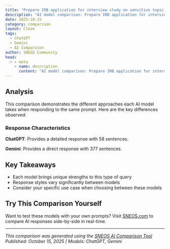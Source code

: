 ```yaml
---
title: "Prepare IRB application for interview study on sensitive topic (sexual assault survivors). Help me: 1) Write clear research protocol with objectives and methods, 2) Design informed consent process with ongoing consent, 3) Address risks (psychological distress) and mitigation strategies, 4) Explain confidentiality protections and data security, 5) Provide recruitment materials and interview protocol, 6) Address vulnerable population considerations, 7) Plan dissemination that protects participants"
description: "AI model comparison: Prepare IRB application for interview study on sensitive topic (sexual assault survivors). Help me: ..."
date: 2025-10-15
category: comparison
layout: Clean
tags:
  - ChatGPT
  - Gemini
  - AI Comparison
author: SNEOS Community
head:
  - - meta
    - name: description
      content: "AI model comparison: Prepare IRB application for interview study on sensitive topic (sexual assault survivors). Help me: 1) Write clear resea..."
---
```


<ChatComparison
  title="Prepare IRB application for interview study on sensitive topic (sexual assault survivors). Help me: 1) Write clear research protocol with objectives and methods, 2) Design informed consent process with ongoing consent, 3) Address risks (psychological distress) and mitigation strategies, 4) Explain confidentiality protections and data security, 5) Provide recruitment materials and interview protocol, 6) Address vulnerable population considerations, 7) Plan dissemination that protects participants"
  prompt="Prepare IRB application for interview study on sensitive topic (sexual assault survivors). Help me: 1) Write clear research protocol with objectives and methods, 2) Design informed consent process with ongoing consent, 3) Address risks (psychological distress) and mitigation strategies, 4) Explain confidentiality protections and data security, 5) Provide recruitment materials and interview protocol, 6) Address vulnerable population considerations, 7) Plan dissemination that protects participants"
  :responses='{"ChatGPT": "### IRB Application for Interview Study on Sexual Assault Survivors\n\n**1. Research Protocol**\n\n**Study Title:** Understanding the Experiences of Sexual Assault Survivors: A Qualitative Interview Study\n\n**Objectives:**\n- To explore the personal experiences of sexual assault survivors, including the impact on mental health, relationships, and daily life.\n- To identify the coping mechanisms and support systems that survivors utilize.\n- To gain insights into survivors\u0027 perceptions of the criminal justice process and social support resources.\n- To inform policy and program development aimed at improving support for survivors.\n\n**Methods:**\n- **Design:** Qualitative interview study using semi-structured interviews.\n- **Participants:** Approximately 20-30 individuals identifying as sexual assault survivors, aged 18 and older, recruited from local support organizations and advocacy groups.\n- **Data Collection:** Participants will be invited for one-on-one interviews, lasting 60-90 minutes, conducted in a private and safe setting. Interviews will be audio-recorded with participants\u0027 consent.\n- **Analysis:** Thematic analysis will be applied to identify common themes and patterns across interviews.\n\n------------\n\n**2. Informed Consent Process with Ongoing Consent**\n\n**Informed Consent Process:**\nParticipants will receive a detailed consent form outlining the study\u0027s purpose, procedures, risks, benefits, confidentiality, and their right to withdraw at any time without penalty. The consent process includes:\n\n- **Pre-Interview Session:** A face-to-face or virtual meeting to explain the study and answer questions.\n- **Written Consent:** Participants will provide a signature on the consent form, and they will receive a copy for their records.\n\n**Ongoing Consent:**\nParticipants will be reminded of their right to withdraw at any point during and after the interview process. A follow-up check-in will occur after one week, allowing participants to discuss any concerns or changes regarding their participation.\n\n------------\n\n**3. Addressing Risks and Mitigation Strategies**\n\n**Potential Risks:**\n- Psychological distress from discussing traumatic experiences related to sexual assault.\n\n**Mitigation Strategies:**\n- **Pre-Interview Preparation:** Provide participants with information about what to expect during the interview and discuss potential emotional triggers.\n- **Mental Health Resources:** Offer a list of local counseling services and support hotlines. Ensure that these resources are accessible to participants.\n- **Debriefing:** After the interview, provide an opportunity for participants to process their feelings and remind them of available support services. Allow participants to stop the interview if they become distressed.\n- **Trained Interviewers:** Ensure that interviewer(s) are trained in trauma-informed care and can respond sensitively to participants\u2019 needs.\n\n------------\n\n**4. Confidentiality Protections and Data Security**\n\n- **Confidentiality Measures:** \n  - Participant identities will be anonymized using unique identification codes. Personal identifiers will be removed from transcripts.\n  - All data will be stored in a locked file cabinet (for physical notes) and encrypted digital storage systems (for audio recordings and transcripts).\n  \n- **Data Security:**\n  - Audio recordings will be transcribed by a professional service that has signed a confidentiality agreement. Transcripts will be stored securely, and files will be password-protected.\n  - Only authorized research team members will have access to the data. All data will be retained for a maximum of seven years, after which it will be destroyed.\n\n------------\n\n**5. Recruitment Materials and Interview Protocol**\n\n**Recruitment Materials:**\n- Flyers shared at local support organizations and online networks (with approval):\n  - \u0022Are you a survivor of sexual assault? We invite you to share your experiences in a confidential interview to help improve support services.\u0022\n  - Contact information for the research team and details regarding the study\u0027s purpose.\n\n**Interview Protocol:**\n1. Introduce the study and its objectives.\n2. Explain the consent process and confidentiality measures.\n3. Begin the interview with open-ended questions:\n   - \u0022Can you share your experience and what led up to the event?\u0022\n   - \u0022How did you cope with the aftermath?\u0022\n   - \u0022What support systems did you find helpful or unhelpful?\u0022\n4. Explore themes gently, allowing for pauses and emotional processing.\n5. Conclude with closing questions and remind participants of the support resources.\n\n------------\n\n**6. Addressing Vulnerable Population Considerations**\n\n- Acknowledge that sexual assault survivors often face additional vulnerabilities, such as trauma responses, social stigma, and potential re-traumatization.\n- The use of trauma-informed care principles will guide all interactions, including establishing trust, ensuring safety, and empowering participants throughout the process.\n- Special attention will be paid to the language used and the emotional state of participants during interviews, ensuring a supportive environment.\n\n------------\n\n**7. Plan for Dissemination Protecting Participants**\n\n- **Confidential Reporting:** Results will be presented in aggregate form only, without identifying individual participants. Findings will be shared in academic journals, conferences, and community workshops designed for audiences involved in social work, law enforcement, and public health.\n- **Community Engagement:** Collaborate with local organizations to disseminate findings in ways that benefit survivor support and awareness, ensuring that individual stories remain confidential and anonymous.\n- **Participant Summary Report:** Offer participants a brief summary of the findings, emphasizing how their contribution will help inform practices and policies without revealing any personal information.\n\nThis research protocol aims to conduct a respectful and ethical study that prioritizes the well-being of participants while contributing valuable insights into the experiences of sexual assault survivors.", "Gemini": "Okay, this is a critical and sensitive application, requiring a trauma-informed and highly ethical approach. Below is a comprehensive draft for an IRB application, addressing all your points. Remember, this is a *template* and will need to be customized with specific details about your university, research team, specific research questions, and local resources.\n\n---\n\n## IRB Application Template: Understanding Post-Assault Experiences and Coping Strategies Among Sexual Assault Survivors\n\n**Study Title:** Exploring the Lived Experiences of Sexual Assault Survivors: Coping Mechanisms, Support Networks, and Pathways to Healing.\n\n**Principal Investigator(s):**\n[Your Name/Faculty Advisor Name, Affiliation, Contact Information]\n\n**Co-Investigator(s) (if any):**\n[Names, Affiliations, Contact Information]\n\n**Proposed Study Period:** [Start Date] to [End Date]\n\n---\n\n### 1. Research Protocol: Objectives and Methods\n\n**1.1 Introduction and Background:**\nSexual assault is a pervasive issue with profound and lasting impacts on survivors. While existing research has documented the prevalence and immediate psychological consequences, there remains a need for a deeper, nuanced understanding of survivors\u0027 subjective experiences, particularly regarding their long-term coping strategies, the efficacy (or lack thereof) of various support systems, and their individual pathways toward healing and well-being. This study aims to center the voices of survivors, providing rich qualitative data that can inform trauma-informed care, advocacy efforts, and public understanding, thereby reducing stigma and improving support services.\n\n**1.2 Research Objectives:**\nThe primary objectives of this qualitative study are to:\n1.  To describe the lived experiences of individuals who have survived sexual assault, focusing on their emotional, psychological, and social impacts.\n2.  To identify and explore the diverse coping mechanisms and strategies survivors employ in the immediate aftermath and long-term following the assault.\n3.  To understand the types of formal and informal support systems utilized by survivors, assessing their perceived helpfulness or unhelpfulness.\n4.  To explore the individual pathways and definitions of \u0022healing\u0022 or \u0022recovery\u0022 as articulated by survivors themselves.\n5.  To identify barriers and facilitators to seeking and receiving support following sexual assault.\n\n**1.3 Research Questions:**\n1.  How do survivors describe the immediate and ongoing impacts of sexual assault on their lives?\n2.  What coping strategies have survivors found most, and least, effective in navigating their experiences?\n3.  How do survivors define and experience \u0022healing\u0022 or \u0022recovery\u0022 in their own terms?\n4.  What types of support (e.g., friends, family, therapy, advocacy groups, spiritual communities) have survivors utilized, and what were their perceptions of these supports?\n5.  What challenges have survivors encountered in accessing or engaging with support services, and what recommendations do they have for improving these services?\n\n**1.4 Study Design and Methodology:**\nThis study will employ a **qualitative, phenomenological approach** utilizing **semi-structured, in-depth interviews**. This methodology is ideal for capturing rich, nuanced, and subjective experiences, allowing participants to share their stories in their own words and from their own perspectives.\n\n**1.5 Participants:**\n*   **Target Population:** Adult individuals (18 years or older) who self-identify as survivors of sexual assault.\n*   **Inclusion Criteria:**\n    *   Aged 18 years or older.\n    *   Self-identifies as a survivor of sexual assault.\n    *   Able to provide informed consent.\n    *   Proficient in English (or the language of the interview).\n    *   Currently residing in [Geographic Area/Country if relevant].\n*   **Exclusion Criteria:**\n    *   Individuals under the age of 18.\n    *   Individuals unable to provide informed consent (e.g., due to severe cognitive impairment or acute psychological crisis that impedes clear judgment). *The researcher will not be making clinical diagnoses but will use sound judgment to assess ability to consent and safely participate based on observation during the consent process and initial interactions.*\n    *   Individuals in current acute psychological distress where participation in the interview could reasonably be expected to cause immediate, severe destabilization (e.g., active suicidal ideation, recent severe self-harm). *This will be assessed gently during the initial screening and consent process, and resources will be provided regardless of participation.*\n*   **Sample Size:** A sample of approximately 15-20 participants is anticipated. This number is generally considered sufficient for achieving thematic saturation in qualitative research, allowing for deep exploration of experiences without overwhelming data volume.\n\n**1.6 Recruitment Procedures:**\nParticipants will be recruited through a multi-pronged approach designed to reach a diverse group of survivors while prioritizing safety and sensitivity:\n1.  **Partnership with Local Advocacy Organizations/Support Centers:** We will outreach to local sexual assault crisis centers, victim advocacy groups, and trauma-informed therapy practices, seeking their permission to display recruitment flyers (see Section 5.1) or to share information about the study with their clients/members (without direct access to client lists).\n2.  **Online Forums/Social Media:** Recruitment advertisements (see Section 5.1) may be posted on relevant, moderated online forums (e.g., subreddits, Facebook groups) dedicated to survivors of sexual assault, with permission from group administrators. These platforms will be chosen carefully to ensure a supportive environment.\n3.  **Snowball Sampling:** Initial participants, if they choose, may be asked to share information about the study with other potential participants they know who meet the inclusion criteria. This will only occur after their own interview and with their explicit, separate consent.\n\nAll recruitment materials will explicitly state the sensitive nature of the study and the potential for distress, and will include contact information for local and national support resources.\n\n**1.7 Data Collection Procedures:**\n1.  **Initial Contact \u0026 Screening:** Prospective participants will contact the PI (or designated research assistant) via email or phone. A brief, non-intrusive phone call or secure email exchange will be conducted to confirm eligibility criteria (age, self-identification as survivor) and to briefly outline the study\u0027s purpose and what participation entails, including the sensitive nature of the topics. This initial contact will also serve as a preliminary assessment of their current emotional stability to participate safely. Resources will be provided at this stage regardless of participation.\n2.  **Informed Consent Process:** (Detailed in Section 2)\n3.  **Semi-structured Interviews:** Interviews will be conducted by the PI or a trained research assistant.\n    *   **Location:** Interviews will be conducted virtually via a secure, encrypted video conferencing platform (e.g., university-approved Zoom, Microsoft Teams) or, if preferred by the participant and feasible, in a private, quiet, and comfortable location at [University Name] with no risk of interruption or eavesdropping.\n    *   **Duration:** Each interview is expected to last approximately 60-90 minutes. Participants will be informed of this estimated duration but also explicitly told they can take breaks or end the interview at any time.\n    *   **Audio Recording:** With explicit written consent, interviews will be audio-recorded to ensure accuracy in data transcription. Participants will be reminded that they can ask for the recorder to be paused or stopped at any point.\n    *   **Interview Protocol:** (Detailed in Section 5.2)\n4.  **Debriefing \u0026 Resources:** Following the interview, participants will be debriefed and provided again with a comprehensive list of local and national support resources (crisis lines, therapy services, advocacy groups). A brief check-in will be offered.\n\n**1.8 Data Analysis:**\nAudio recordings will be professionally transcribed verbatim. Transcripts will then be de-identified by replacing participant names with pseudonyms and redacting any potentially identifying information. Thematic analysis, a systematic process for identifying, analyzing, and reporting patterns (themes) within data, will be used. The analysis will involve:\n1.  **Familiarization:** Reading and re-reading transcripts.\n2.  **Coding:** Generating initial codes from the data.\n3.  **Theme Development:** Searching for, reviewing, and defining themes.\n4.  **Reporting:** Writing up the thematic analysis, supported by compelling verbatim quotes (using pseudonyms).\nThe PI and co-investigator(s) will independently code a subset of the data to ensure inter-coder reliability and consistency in theme identification, followed by consensus discussions.\n\n**1.9 Compensation:**\nParticipants will receive a [e.g., $25 gift card to a major retailer] as a token of appreciation for their time and contribution. This compensation is not coercive but acknowledges the significant emotional labor involved in sharing such personal experiences. It will be provided immediately after the interview (e.g., emailed electronic gift card or physical gift card if in-person).\n\n---\n\n### 2. Informed Consent Process with Ongoing Consent\n\n**2.1 Pre-Consent Information:**\nBefore any formal consent discussions, all potential participants will receive clear, concise information about the study\u0027s purpose, procedures, risks (especially psychological distress), benefits, and confidentiality protections, along with a comprehensive list of support resources. This information will be provided via the recruitment materials and initial contact.\n\n**2.2 Informed Consent Form:**\nA detailed written Informed Consent Form (ICF) will be provided to prospective participants. The ICF will be written in clear, accessible language (8th-grade reading level or lower) and will include:\n*   Study title and purpose.\n*   Detailed explanation of procedures (interview, duration, audio recording).\n*   **Explicit statement of the sensitive nature of the topics and potential for emotional distress.**\n*   Potential risks and discomforts (detailed in Section 3).\n*   Potential benefits (to the participant, to society).\n*   Confidentiality protections and data security measures (detailed in Section 4).\n*   Voluntary participation and the **right to withdraw at any time, for any reason, without penalty or loss of benefits (e.g., compensation).**\n*   How data will be used and disseminated.\n*   Contact information for the PI and the IRB office.\n*   Statement regarding mandatory reporting obligations (if applicable, detailed in Section 4.5).\n*   A separate section for consent to audio recording.\n\n**2.3 Consent Discussion:**\nPrior to the interview, the researcher will thoroughly review the ICF with each potential participant, either in person or via the secure video conferencing platform. This will be an interactive discussion, allowing the participant ample opportunity to ask questions and seek clarification. The researcher will ensure the participant fully understands all aspects of the study and voluntarily agrees to participate. The researcher will assess the participant\u0027s comprehension and ability to provide truly informed consent.\n\n**2.4 Documentation of Consent:**\nParticipants will sign and date two copies of the ICF. One copy will be given to the participant, and the other will be retained by the researcher in a secure, locked cabinet separate from all other study data. For virtual interviews, participants will be provided with the ICF electronically, asked to print, sign, scan/photograph, and return it securely, or utilize a secure e-signature platform if approved by the IRB.\n\n**2.5 Ongoing Consent:**\nGiven the sensitive nature of the topic, **ongoing consent** will be a continuous process throughout each interview:\n*   **Verbal Check-ins:** The researcher will regularly check in with participants during the interview (e.g., \u0022Are you comfortable continuing?\u0022 \u0022Do you need a break?\u0022 \u0022Is there anything you\u0027d prefer not to discuss?\u0022)\n*   **Non-Verbal Cues:** The researcher will be highly attuned to non-verbal cues of distress (e.g., crying, agitation, withdrawal) and will gently intervene by offering a break, reiterating the right to pass on questions, or reminding them of their right to stop.\n*   **Reiteration of Rights:** Participants will be reminded at the beginning of the interview and periodically that they can skip questions, take breaks, or end the interview at any time without needing to provide a reason, and that their compensation will not be affected.\n*   **Respecting Boundaries:** If a participant expresses discomfort or asks to move on from a topic, the researcher will immediately respect that boundary and shift the conversation or offer to end the interview.\n\n---\n\n### 3. Risks (Psychological Distress) and Mitigation Strategies\n\n**3.1 Identified Risks:**\nThe primary risk associated with this study is the potential for **psychological distress**, including but not limited to:\n*   Re-experiencing trauma symptoms (e.g., flashbacks, intrusive thoughts).\n*   Increased anxiety, fear, sadness, anger, or guilt.\n*   Emotional overwhelm or feeling drained.\n*   Triggering of existing mental health conditions.\n*   Minor risks include time burden, and a very low risk of breach of confidentiality (though robust protections are in place).\n\n**3.2 Mitigation Strategies:**\nA multi-layered approach will be employed to minimize and manage potential risks:\n\n**Before the Interview:**\n1.  **Thorough Screening:** The initial contact and consent process will serve as a preliminary assessment of a potential participant\u0027s current emotional state and ability to participate safely.\n2.  **Clear Expectations:** Recruitment materials and the consent form will explicitly warn participants about the sensitive nature of the topics and the potential for distress.\n3.  **Researcher Training:** The PI and any research assistants involved will undergo specific training in:\n    *   **Trauma-Informed Interviewing:** Understanding the impact of trauma, practicing empathy, active listening, creating a safe space, and avoiding re-traumatization.\n    *   **Crisis Intervention Basics:** Knowing how to respond empathetically to distress, de-escalation techniques, and when and how to refer participants to professional support.\n    *   **Boundaries:** Understanding the difference between research and therapy and maintaining appropriate professional boundaries.\n4.  **Resource Provision:** A comprehensive list of local and national crisis hotlines, sexual assault crisis centers, and mental health services will be provided at initial contact, during the consent process, and again after the interview.\n\n**During the Interview:**\n1.  **Empathetic Environment:** Interviews will be conducted in a private, quiet, and comfortable setting, free from interruptions, with the researcher maintaining a non-judgmental, empathetic, and patient demeanor.\n2.  **Participant Control:** As part of ongoing consent, participants will be repeatedly reminded of their right to:\n    *   Take breaks at any time.\n    *   Pass on any question they do not wish to answer.\n    *   Stop the interview at any point without penalty.\n    *   Refuse to have any part of the interview audio-recorded.\n3.  **Active Monitoring:** The researcher will continuously monitor the participant for signs of distress (verbal and non-verbal).\n4.  **Intervention Protocol for Distress:** If a participant becomes distressed:\n    *   The researcher will immediately offer a break.\n    *   Reiterate the participant\u0027s right to stop or skip questions.\n    *   Gently acknowledge their feelings (\u0022It sounds like this is a difficult topic to discuss\u0022).\n    *   Remind them of the available support resources.\n    *   If distress is significant and sustained, the researcher will offer to terminate the interview and strongly encourage connecting with a listed support resource. The researcher will *not* attempt to provide therapy or counseling.\n5.  **Sensitive Interview Protocol:** (Detailed in Section 5.2) Questions will be phrased carefully, avoiding leading language, and the flow will be designed to allow participants to ease into sensitive topics.\n\n**After the Interview:**\n1.  **Debriefing:** A brief, positive debriefing will occur, reiterating appreciation for their participation and their contribution to the study.\n2.  **Resource Re-provision:** Participants will again be provided with the full list of support resources.\n3.  **Optional Follow-up:** With explicit consent, participants may be offered a brief follow-up email or call within 24-48 hours to check on their well-being and offer further resources if needed. This will be explicitly optional and not linked to compensation.\n\n**3.3 Researcher Self-Care:**\nThe PI and research team recognize that conducting interviews on sensitive topics can also cause distress for researchers. Strategies for researcher self-care will include regular supervision with a faculty advisor, peer debriefing sessions, and access to university mental health resources if needed.\n\n---\n\n### 4. Confidentiality Protections and Data Security\n\n**4.1 Confidentiality vs. Anonymity:**\nParticipants will be explicitly informed that their participation will be **confidential**, meaning their identity will be known to the research team, but will not be disclosed in any reports or publications. Due to the nature of qualitative interviews, complete anonymity is not possible.\n\n**4.2 Protecting Participant Identity:**\n*   **Pseudonyms:** All participant names will be replaced with randomly assigned pseudonyms immediately upon transcription.\n*   **Redaction:** Any potentially identifying information (e.g., specific locations, unique personal details) in transcripts will be redacted.\n*   **Aggregated Data:** Findings will be reported in an aggregated form, and direct quotes used will be carefully chosen and presented without any identifying context.\n*   **No Direct Linking:** No connection will be made between consent forms (which contain identifying information) and interview transcripts.\n\n**4.3 Data Security Measures:**\nAll research data will be handled with the highest level of security:\n*   **Physical Data:** Signed consent forms and any paper notes will be stored in a locked filing cabinet in the PI\u0027s secure office.\n*   **Digital Data:**\n    *   **Audio Recordings:** Audio recordings will be immediately uploaded to a secure, password-protected, university-approved cloud storage service (e.g., [University\u0027s Approved Cloud Service]) and deleted from the recording device.\n    *   **Transcripts:** Transcripts will be stored on a password-protected, encrypted computer or on the secure university cloud storage. They will be de-identified as soon as possible after transcription.\n    *   **Access Control:** Only the PI and approved, trained research personnel will have access to the raw data (audio recordings, original transcripts).\n    *   **File Separation:** Identifying information (consent forms) will be stored separately from de-identified interview data. A master list linking pseudonyms to actual names (if needed for follow-up or specific analysis) will be kept on a separate, password-protected and encrypted file, only accessible by the PI, and destroyed at the end of the study.\n*   **No Public Access:** No raw or identifying data will ever be shared publicly or uploaded to open-access repositories.\n\n**4.4 Data Retention and Destruction:**\nAll research data (de-identified transcripts, consent forms, master pseudonym list) will be retained for a period of [e.g., 5 years] following the completion of the study, as per university and federal guidelines. After this period, all digital data will be securely erased from all storage devices using approved data destruction methods, and all physical documents will be shredded.\n\n**4.5 Mandatory Reporting:**\nParticipants will be explicitly informed in the consent form that while strict confidentiality will be maintained, there are legally mandated exceptions. If a participant discloses information that indicates:\n*   Ongoing abuse or neglect of a child (under 18).\n*   Ongoing abuse or neglect of a vulnerable adult.\n*   A clear and imminent threat of serious harm to self or others.\nThe researcher, as a mandated reporter in [Your State/Country], is legally obligated to report this information to the appropriate authorities. The researcher will explain this obligation clearly during the consent process and answer any questions. *The researcher will clarify that past assault, while a serious crime, does not typically trigger mandatory reporting unless it implicates an ongoing risk to a child or vulnerable adult.*\n\n---\n\n### 5. Recruitment Materials and Interview Protocol\n\n**5.1 Recruitment Materials:**\n\n**Option 1: Recruitment Flyer (for physical posting or digital sharing with organizations)**\n\n---\n**[University Logo]**\n\n**Are You a Sexual Assault Survivor?**\n**Share Your Story and Help Us Understand.**\n\nWe are researchers at [University Name] conducting a confidential study to understand the lived experiences, coping strategies, and support needs of individuals who have survived sexual assault. Your insights can help inform better support services and reduce stigma.\n\n**What\u0027s Involved?**\n*   A confidential, one-on-one interview (approx. 60-90 minutes) conducted securely online or in a private university office.\n*   Discussing your experiences and perspectives as a survivor.\n\n**Who Can Participate?**\n*   Adults (18 years or older) who identify as sexual assault survivors.\n*   Able to provide informed consent.\n\n**Compensation:**\nParticipants will receive a **[$25 gift card]** as a thank you for their time.\n\n**Important Note:** This study involves discussing sensitive topics related to sexual assault, which may cause emotional distress. Your well-being is our priority. You can take breaks, skip questions, or withdraw at any time without penalty. Support resources will be provided before, during, and after your interview.\n\n**To Learn More or Participate:**\nPlease contact [Your Name/Research Team] at [Your Email Address] or [Your Phone Number].\n\n**This study has been reviewed and approved by the [University Name] Institutional Review Board (IRB # [Insert IRB # when approved]).**\n\n---\n\n**Option 2: Social Media/Online Forum Post (shorter version)**\n\n---\n**[University Name] Research Study for Sexual Assault Survivors**\n\nSeeking adults (18\u002B) who identify as sexual assault survivors for a confidential interview study on coping and support. Help us improve services!\n\n*   ~60-90 min online or in-person interview.\n*   **$25 gift card** for your time.\n*   **Please Note:** This study involves sensitive topics and may cause distress. Your comfort and safety are paramount. You can stop anytime. Support resources provided.\n\nDM or email [Your Email] for more info!\n[Link to longer recruitment page/initial screening form if applicable]\n\n---\n\n**5.2 Interview Protocol (Guide)**\n\n**Study Title:** Exploring the Lived Experiences of Sexual Assault Survivors: Coping Mechanisms, Support Networks, and Pathways to Healing.\n**Interviewer:** [Your Name]\n**Participant Pseudonym:** [Assigned Pseudonym]\n**Date:** [Date]\n**Time:** [Start Time] - [End Time]\n**Location:** [Virtual/Office]\n\n**(Pre-Interview Check-in):**\n*   *Re-confirm comfort with interview setting (e.g., privacy, technology functioning for virtual). Briefly check in on their current emotional state.*\n\n**(Opening - ~5-10 minutes):**\n*   \u0022Thank you again for agreeing to participate in this study. I want to reiterate how much we appreciate your willingness to share your experiences.\u0022\n*   \u0022As we discussed, this interview will focus on your lived experiences as a sexual assault survivor, your coping, and the support you\u0027ve received. Please remember, this is your story to tell, and you are in control.\u0022\n*   **Reiterate Key Ethical Points (Crucial for Ongoing Consent):**\n    *   \u0022Just a reminder, you can take a break at any point, ask to skip a question, or stop the interview entirely, for any reason. Your compensation will not be affected. Your comfort and well-being are our top priority.\u0022\n    *   \u0022Everything we discuss today is confidential, as outlined in the consent form. Your name and any identifying details will be kept private and will not appear in any reports.\u0022\n    *   \u0022Do you still consent to audio recording? (Pause for confirmation). Please let me know if you\u0027d like me to pause or stop the recording at any time.\u0022\n    *   \u0022Before we begin, do you have any questions for me?\u0022\n\n**(Warm-up Questions - ~5-10 minutes):**\n*   \u0022To start, could you tell me a little bit about what led you to participate in this study?\u0022 (Focus on their motivation, not their assault).\n*   \u0022What do you hope might come out of research like this?\u0022\n\n**(Core Interview Questions - ~50-70 minutes):**\n*   **Impact of Assault (Gentle Introduction):**\n    *   \u0022Thinking about your experience as a survivor, in what ways has it significantly impacted your life?\u0022 (Allows for broad answers, not just negative).\n    *   \u0022Could you elaborate on how your initial experiences immediately after the assault affected you?\u0022 (Focus on *their* experience, not the details of the assault).\n    *   \u0022How has the experience of sexual assault shaped your sense of self or your relationships with others?\u0022\n    *   *Probes:* Emotional, psychological, physical, social, academic/professional, spiritual impacts.\n\n*   **Coping Mechanisms:**\n    *   \u0022What kinds of things have you done to cope with the aftermath of the assault?\u0022\n    *   \u0022Can you describe any strategies that you found particularly helpful? What made them helpful?\u0022\n    *   \u0022Were there any coping strategies you tried that were unhelpful or even harmful?\u0022\n    *   *Probes:* Self-care, distraction, professional help, avoidance, mindfulness, creative outlets, physical activity, activism.\n\n*   **Support Systems:**\n    *   \u0022Who or what has been a source of support for you since the assault?\u0022 (e.g., friends, family, partners, therapists, support groups, online communities, religious leaders, pets).\n    *   \u0022Can you describe what made those supports helpful?\u0022\n    *   \u0022Were there situations where you sought support, but it wasn\u0027t helpful, or perhaps even made things worse? Can you describe that?\u0022\n    *   \u0022What barriers, if any, did you encounter when trying to seek support?\u0022\n    *   *Probes:* What specific actions were helpful/unhelpful? What did you need that you didn\u0027t get?\n\n*   **Healing and Recovery:**\n    *   \u0022The terms \u0027healing\u0027 and \u0027recovery\u0027 mean different things to different people. How do you personally define or understand \u0027healing\u0027 or \u0027recovery\u0027 in the context of your experience?\u0022\n    *   \u0022What does healing look like or feel like for you?\u0022\n    *   \u0022Are there specific moments, milestones, or practices that you associate with your journey toward healing?\u0022\n    *   \u0022What would you say is still challenging for you, and how do you navigate those challenges?\u0022\n\n*   **Reflections/Advice/Recommendations:**\n    *   \u0022If you could offer advice or a message to other survivors, what would it be?\u0022\n    *   \u0022What changes do you think society, institutions (like law enforcement, healthcare, universities), or support services could make to better serve survivors?\u0022\n    *   \u0022Is there anything else you\u0027d like to share that we haven\u0027t covered, that you feel is important for us to understand about your experience?\u0022\n\n**(Closing - ~5-10 minutes):**\n*   \u0022That brings us to the end of our questions. Thank you again for sharing so openly and thoughtfully. Your insights are incredibly valuable.\u0022\n*   \u0022How are you feeling after our conversation today?\u0022 (Offer space for them to respond).\n*   \u0022Just a reminder, here is a list of support resources available if you would like to reach out to someone (provide list). Please don\u0027t hesitate to use them if you feel the need.\u0022\n*   \u0022We will be analyzing the interviews and sharing our findings in [mention potential outlets, e.g., academic papers, community reports], using pseudonyms and ensuring confidentiality.\u0022\n*   \u0022Do you have any final questions for me?\u0022\n*   \u0022Thank you once more for your time and contribution. I\u0027m stopping the recording now.\u0022\n*   *Provide compensation.*\n\n---\n\n### 6. Vulnerable Population Considerations\n\nSexual assault survivors are recognized as a **vulnerable population** in research due to the inherent power imbalances, potential for re-traumatization, and the profound psychological, emotional, and social impacts of their experiences. As such, this study incorporates heightened ethical protections:\n\n1.  **Enhanced Informed Consent:** The consent process is designed to be exceptionally thorough, transparent, and empathetic, explicitly detailing risks, benefits, and rights, with ongoing verbal check-ins and reiterations of the right to withdraw without penalty.\n2.  **Minimization of Risks:** All recruitment, interviewing, and data handling procedures are designed with a trauma-informed lens to minimize the potential for re-traumatization or psychological distress. This includes careful researcher training, creation of a safe and supportive environment, and robust protocols for managing distress during interviews.\n3.  **Proactive Resource Provision:** Comprehensive lists of local and national support resources are provided at multiple stages of engagement, ensuring participants have immediate access to professional help if needed.\n4.  **Participant Empowerment:** The study design prioritizes participant control and agency. Participants have full control over what they share, when they take breaks, and their decision to withdraw at any point, without requiring a reason or facing negative consequences.\n5.  **Confidentiality and Data Security:** Extremely stringent measures are in place to protect participant identity and the privacy of their data, acknowledging the potential for stigma or harm if their participation or disclosures were known.\n6.  **Ethical Review:** This application will undergo rigorous review by the IRB, which has expertise in protecting vulnerable populations, ensuring that the benefits outweigh the risks and that participants\u0027 rights and welfare are paramount.\n7.  **Researcher Competence:** The PI and any research assistants will be specifically trained in trauma-informed approaches and ethical conduct with vulnerable populations, understanding the boundaries between research and clinical support.\n\n---\n\n### 7. Dissemination Plan that Protects Participants\n\nThe findings from this study will be disseminated to contribute to knowledge and practice while strictly upholding participant confidentiality and well-being.\n\n1.  **Academic Publications:** Research findings will be submitted to peer-reviewed academic journals in fields such as psychology, sociology, public health, and social work.\n    *   **Protection:** All publications will use pseudonyms, redact any potentially identifying information, and report data in an aggregated fashion. Direct quotes will be used judiciously to illustrate themes, ensuring no individual can be identified.\n2.  **Conference Presentations:** Findings will be presented at relevant academic and professional conferences.\n    *   **Protection:** Presentations will strictly adhere to the same anonymization and redaction standards as publications. Slides and oral presentations will avoid any details that could identify participants.\n3.  **Reports for Advocacy Groups/Community Partners:** Summaries of findings, actionable insights, and recommendations will be prepared for local sexual assault crisis centers, victim advocacy organizations, and relevant policymakers.\n    *   **Protection:** These reports will be carefully reviewed to ensure all participant data remains fully anonymized. The language used will be respectful, trauma-informed, and focus on broader themes and implications.\n4.  **University Presentations/Theses:** Findings may be presented within the university setting (e.g., thesis defense, departmental seminars).\n    *   **Protection:** Strict adherence to all confidentiality protocols will be maintained.\n5.  **No Direct Quotes or Identifying Information in Public Media:** Under no circumstances will any identifying information, including participant names, specific details that could lead to identification, or un-anonymized direct quotes, be released to public media.\n6.  **Ethical Language:** All dissemination materials will utilize person-first, respectful, and trauma-informed language (e.g., \u0022survivor\u0022 unless an individual explicitly prefers \u0022victim\u0022).\n7.  **Consideration for Participant Advisory Group (Optional):** With careful ethical consideration and separate consent processes, a small advisory group composed of survivors (not necessarily study participants) could be established to review drafts of findings or reports, providing feedback on the sensitive and ethical representation of their experiences. This would only be pursued if it adds significant value and can be done without burdening or re-traumatizing the advisory members.\n\n**Unanticipated Findings:** In the unlikely event that the research uncovers information that directly implicates an ongoing, specific, and actionable risk (e.g., a specific institution or perpetrator currently posing a threat), the research team will first consult with the IRB and relevant legal counsel to determine the appropriate ethical and legal course of action, always prioritizing participant safety and confidentiality within legal boundaries.\n\n---"}' published-date="{DateTime.UtcNow:HH:mm}"
/>

## Analysis

This comparison demonstrates the different approaches each AI model takes when responding to the same prompt. Here are the key differences observed:

### Response Characteristics

**ChatGPT**: Provides a detailed response with 58 sentences. 

**Gemini**: Provides a direct response with 377 sentences. 

## Key Takeaways

- Each model brings unique strengths to this type of query
- Response styles vary significantly between models
- Consider your specific use case when choosing between these models

## Try This Comparison Yourself

Want to test these models with your own prompts? Visit [SNEOS.com](https://sneos.com) to compare AI responses side-by-side in real-time.

---

*This comparison was generated using the [SNEOS AI Comparison Tool](https://sneos.com)*
*Published: October 15, 2025 | Models: ChatGPT, Gemini*
